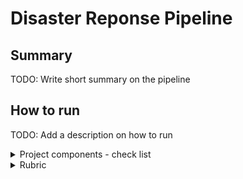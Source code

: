# Disaster Reponse Pipeline

## Summary
TODO: Write short summary on the pipeline

## How to run
TODO: Add a description on how to run 


<details><summary>Project components - check list</summary>

- [x] (1) ETL Pipeline; in a Python script, process_data.py, write a data cleaning pipeline that:

  - [x] Loads the messages and categories datasets
  - [x] Merges the two datasets
  - [x] Cleans the data
  - [x] Stores it in a SQLite database

- [ ] (2) ML Pipeline; in a Python script, train_classifier.py, write a machine learning pipeline that:
  - [ ] Loads data from the SQLite database
  - [ ] Splits the dataset into training and test sets
  - [ ] Builds a text processing and machine learning pipeline
  - [ ] Trains and tunes a model using GridSearchCV
  - [ ] Outputs results on the test set
  - [ ] Exports the final model as a pickle file
    
- [ ] (3) Flask Web App; we are providing much of the flask web app for you, but feel free to add extra features depending on your knowledge of flask, html, css and javascript. For this part, you'll need to:
  - [ ] Modify file paths for database and model as needed
  - [ ] Add data visualizations using Plotly in the web app. One example is provided for you
</details>



<details><summary>Rubric</summary>

#### Github & Code Quality

| Criteria | Meets Specifications |
| -------- | ---------------------| 
| The project demonstrates an understanding of Git and Github. | All project code is stored in a GitHub repository and a link to the repository has been provided for reviewers. The student made at least 3 commits to this repository. | 
| The project shows proper use of documentation. | The README file includes a summary of the project, how to run the Python scripts and web app, and an explanation of the files in the repository. Comments are used effectively and each function has a docstring. |
| The project code is clean and modular. | Scripts have an intuitive, easy-to-follow structure with code separated into logical functions. Naming for variables and functions follows the PEP8 style guidelines. |

#### ETL

| Criteria | Meets Specifications |
| -------- | ---------------------| 
| ETL script runs without errors. | The ETL script, process_data.py, runs in the terminal without errors. The script takes the file paths of the two datasets and database, cleans the datasets, and stores the clean data into a SQLite database in the specified database file path. |
| ETL script properly cleans the data. | The script successfully follows steps to clean the dataset. It merges the messages and categories datasets, splits the categories column into separate, clearly named columns, converts values to binary, and drops duplicates. |

#### Machine Learning
| Criteria | Meets Specifications |
| -------- | ---------------------|
| Machine learning script runs without errors. | The machine learning script, train_classifier.py, runs in the terminal without errors. The script takes the database file path and model file path, creates and trains a classifier, and stores the classifier into a pickle file to the specified model file path. |
| The project shows an understanding of NLP techniques to process text data. | The script uses a custom tokenize function using nltk to case normalize, lemmatize, and tokenize text. This function is used in the machine learning pipeline to vectorize and then apply TF-IDF to the text. |
| The project demonstrates proper use of pipelines and grid search. | The script builds a pipeline that processes text and then performs multi-output classification on the 36 categories in the dataset. GridSearchCV is used to find the best parameters for the model. |
| The project demonstrates an understanding of training vs. test data and model evaluation. | The TF-IDF pipeline is only trained with the training data. The f1 score, precision and recall for the test set is outputted for each category. |


#### Deployment
| Criteria | Meets Specifications |
| -------- | ---------------------|
| The web app runs without errors and displays visualizations that describe the training data. | The web app, run.py, runs in the terminal without errors. The main page includes at least two visualizations using data from the SQLite database. |
| The web app successfully uses the trained model to input text and return classification results. | When a user inputs a message into the app, the app returns classification results for all 36 categories. |
</details>